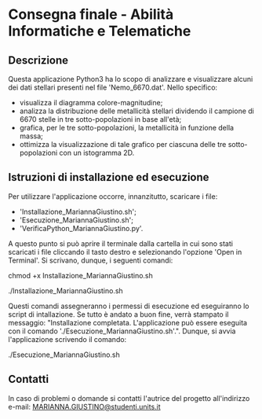 # Consegna finale - Abilità Informatiche e Telematiche

## Descrizione

Questa applicazione Python3 ha lo scopo di analizzare e visualizzare alcuni dei dati stellari presenti nel file 'Nemo_6670.dat'. Nello specifico:
 - visualizza il diagramma colore-magnitudine;
 - analizza la distribuzione delle metallicità    stellari dividendo il campione di 6670 stelle in tre sotto-popolazioni in base all'età;
 - grafica, per le tre sotto-popolazioni, la metallicità in funzione della massa;
 - ottimizza la visualizzazione di tale grafico per ciascuna delle tre sotto-popolazioni con un istogramma 2D.

## Istruzioni di installazione ed esecuzione

Per utilizzare l'applicazione occorre, innanzitutto, scaricare i file:
- 'Installazione_MariannaGiustino.sh';
- 'Esecuzione_MariannaGiustino.sh';
- 'VerificaPython_MariannaGiustino.py'.

A questo punto si può aprire il terminale dalla cartella in cui sono stati scaricati i file cliccando il tasto destro e selezionando l'opzione 'Open in Terminal'. Si scrivano, dunque, i seguenti comandi:

chmod +x Installazione_MariannaGiustino.sh

./Installazione_MariannaGiustino.sh

Questi comandi assegneranno i permessi di esecuzione ed eseguiranno lo script di intallazione. Se tutto è andato a buon fine, verrà stampato il messaggio: "Installazione completata. L'applicazione può essere eseguita con il comando './Esecuzione_MariannaGiustino.sh'.". Dunque, si avvia l'applicazione scrivendo il comando:

./Esecuzione_MariannaGiustino.sh

## Contatti

In caso di problemi o domande si contatti l'autrice del progetto all'indirizzo e-mail: MARIANNA.GIUSTINO@studenti.units.it
